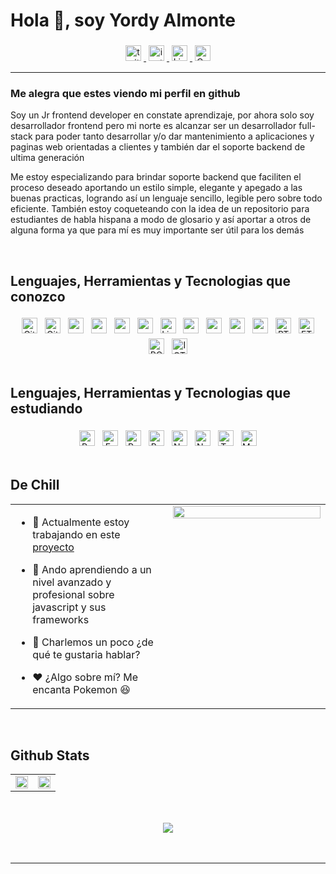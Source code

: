 # Hola 👋, soy Yordy Almonte


<div align="center">
<a href="https://twitter.com/https://twitter.com/yordyr06" target="_blank">
<img height="25" style="margin: 4px" src=https://img.shields.io/badge/twitter-%2300acee.svg?&style=for-the-badge&logo=twitter&logoColor=white alt='twitter'/>
</a>
<a href="https://instagram.com/https://www.instagram.com/yordyr06_/" target="_blank">
<img height="25" style="margin: 4px" src=https://img.shields.io/badge/Instagram-E4405F?style=for-the-badge&logo=instagram&logoColor=white alt='instagram'/>
</a>
<a href="https://linkedin.com/in/https://www.linkedin.com/in/yordy-almonte-5b0783231/" target="_blank">
<img height="25" style="margin: 4px" src="https://img.shields.io/badge/LinkedIn-0077B5?style=for-the-badge&logo=linkedin&logoColor=white" alt='LinkedIn'/>
</a>
<a href="https://www.codewars.com/users/dev_yordy" target="_blank">
<img height="25" style="margin: 4px" src="https://img.shields.io/badge/Codewars-B1361E?style=for-the-badge&logo=codewars&logoColor=grey" alt="Codewars"/>
</a>
</div>

-----------
### Me alegra que estes viendo mi perfil en github  
Soy un Jr frontend developer en constate aprendizaje, por ahora solo soy desarrollador frontend pero mi norte es alcanzar ser un desarrollador full-stack para poder tanto desarrollar y/o dar mantenimiento a aplicaciones y paginas web orientadas a clientes y también dar el soporte backend de ultima generación

Me estoy especializando para  brindar soporte backend que faciliten el proceso deseado aportando un estilo simple, elegante y apegado a las buenas practicas, logrando así un lenguaje sencillo, legible pero sobre todo eficiente. También estoy coqueteando con la idea de un repositorio para estudiantes de habla hispana a modo de glosario y así aportar a otros de alguna forma ya que para mí es muy importante ser útil  para los demás  
  

<br/>  


## Lenguajes, Herramientas y Tecnologias que conozco  
<div align="center">
<img height="25" style="margin: 4px" src="https://img.shields.io/badge/GIT-E44C30?style=for-the-badge&logo=git&logoColor=white" alt="Git"/>
<img height="25" style="margin: 4px" src="https://img.shields.io/badge/GitHub-100000?style=for-the-badge&logo=github&logoColor=white" alt="GitHub"/>
<img height="25" style="margin: 4px" src="https://img.shields.io/badge/CSS3-1572B6?style=for-the-badge&logo=css3&logoColor=white" />  
<img height="25" style="margin: 4px" src="https://img.shields.io/badge/HTML5-E34F26?style=for-the-badge&logo=html5&logoColor=white"/>
<img height="25" style="margin: 4px" src="https://img.shields.io/badge/JavaScript-F7DF1E?style=for-the-badge&logo=javascript&logoColor=black" />
<img height="25" style="margin: 4px" src="https://img.shields.io/badge/Python-14354C?style=for-the-badge&logo=python&logoColor=white"/>
<img height="25" style="margin: 4px" src="https://img.shields.io/badge/Linux-FCC624?style=for-the-badge&logo=linux&logoColor=black" alt="Linux"/>
<img height="25" style="margin: 4px" src="https://img.shields.io/badge/Markdown-000000?style=for-the-badge&logo=markdown&logoColor=white" />
<img height="25" style="margin: 4px" src="https://img.shields.io/badge/Microsoft_Office-D83B01?style=for-the-badge&logo=microsoft-office&logoColor=white"/>
<img height="25" style="margin: 4px" src="https://img.shields.io/badge/Visual_Studio-5C2D91?style=for-the-badge&logo=visual%20studio&logoColor=white"/>
<img height="25" style="margin: 4px" src="https://img.shields.io/badge/Windows-0078D6?style=for-the-badge&logo=windows&logoColor=white" />
  
<img height="25" style="margin: 4px" src="https://img.shields.io/badge/Bitcoin-000000?style=for-the-badge&logo=bitcoin&logoColor=white" alt="BTC"/>
<img height="25" style="margin: 4px" src="https://img.shields.io/badge/Ethereum-3C3C3D?style=for-the-badge&logo=Ethereum&logoColor=white" alt="ETH"/>
<img height="25" style="margin: 4px" src="https://img.shields.io/badge/polkadot-E6007A?style=for-the-badge&logo=polkadot&logoColor=000" alt="POT"/>
<img height="25" style="margin: 4px" src="https://img.shields.io/badge/iota-131F37?style=for-the-badge&logo=iota&logoColor=white" alt="IOTA"/>
</div>

<br/>  



## Lenguajes, Herramientas y Tecnologias que estudiando
<div align="center">
<img height="25" style="margin: 4px" src="https://img.shields.io/badge/PostgreSQL-316192?style=for-the-badge&logo=postgresql&logoColor=white" alt="PostgreSQL"/>
<img height="25" style="margin: 4px" src="https://img.shields.io/badge/Express.js-404D59?style=for-the-badge" alt="Express.js"/>
<img height="25" style="margin: 4px" src="https://img.shields.io/badge/React-20232A?style=for-the-badge&logo=react&logoColor=61DAFB" alt="React.js"/>
<img height="25" style="margin: 4px" src="https://img.shields.io/badge/Bootstrap-563D7C?style=for-the-badge&logo=bootstrap&logoColor=white" alt="Bootstrap"/>
<img height="25" style="margin: 4px" src="https://img.shields.io/badge/Node.js-43853D?style=for-the-badge&logo=node.js&logoColor=white" alt="Node.js" />
<img height="25" style="margin: 4px" src="https://img.shields.io/badge/Next-black?style=for-the-badge&logo=next.js&logoColor=white" alt="NextJS"/>
<img height="25" style="margin: 4px" src="https://img.shields.io/badge/TypeScript-007ACC?style=for-the-badge&logo=typescript&logoColor=white" alt="TypeScript" />
<img height="25" style="margin: 4px" src="https://img.shields.io/badge/MySQL-00000F?style=for-the-badge&logo=mysql&logoColor=white" alt="MySQL"/>
</div>

<br/>



## De Chill  
<table><tr><td valign="top" width="50%">

- 💼 Actualmente estoy trabajando en este [proyecto](https://github.com/Yordyr06/e-Commerce)  
  

- 🧪 Ando aprendiendo a un nivel avanzado y profesional sobre javascript y sus frameworks  
  

- 💬 Charlemos un poco ¿de qué te gustaria hablar?  
  

- ❤️ ¿Algo sobre mí? Me encanta Pokemon 😆


</td><td valign="top" width="50%">

<div align="right">
<img src="https://rishavanand.github.io/static/images/greetings.gif" align="right" style="width: 100%" />
</div>  


</td></tr></table>  

<br/>  


## Github Stats
<div align="center">
<table><tr><td valign="top" width="50%">

<div align="center"><img src="https://github-readme-stats.vercel.app/api?username=yordyr06&show_icons=true&count_private=true&hide_border=true" align="center" style="width: 100%" /></div>

</td><td valign="top" width="50%">

<div align="center"><img src="https://github-readme-stats.vercel.app/api/top-langs/?username=yordyr06&hide_border=true&layout=compact" align="center" style="width: 100%" /></div>

</td></tr></table>
</div>

<br/>  

  

<br/>  

<div align="center">
<img src="https://komarev.com/ghpvc/?username=yordyr06&&style=flat-square" align="center" />
</div>  
  

<br/>  


<br />

-----
